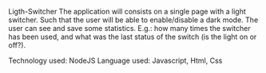 Ligth-Switcher
The application will consists on a single page with a light switcher. Such that the user will be able to enable/disable a dark mode. The user can see and save some statistics. E.g.: how many times the switcher has been used, and what was the last status of the switch (is the light on or off?).

Technology used: NodeJS Language used: Javascript, Html, Css
